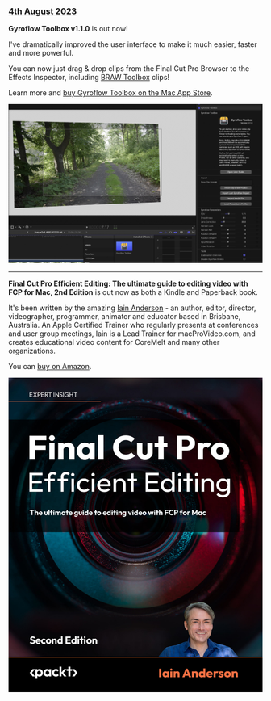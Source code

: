 ### [4th August 2023](/news/20230804)

**Gyroflow Toolbox v1.1.0** is out now!

I've dramatically improved the user interface to make it much easier, faster and more powerful.

You can now just drag & drop clips from the Final Cut Pro Browser to the Effects Inspector, including [BRAW Toolbox](https://brawtoolbox.io) clips!

Learn more and [buy Gyroflow Toolbox on the Mac App Store](https://gyroflowtoolbox.io).

![](/static/gyroflow-toolbox-1-1-0.jpg)

---

**Final Cut Pro Efficient Editing: The ultimate guide to editing video with FCP for Mac, 2nd Edition** is out now as both a Kindle and Paperback book.

It's been written by the amazing [Iain Anderson](https://iain-anderson.com) - an author, editor, director, videographer, programmer, animator and educator based in Brisbane, Australia. An Apple Certified Trainer who regularly presents at conferences and user group meetings, Iain is a Lead Trainer for macProVideo.com, and creates educational video content for CoreMelt and many other organizations.

You can [buy on Amazon](https://www.amazon.com/Final-Cut-Pro-Efficient-Editing-ebook/dp/B0C9DCK9X5/).

![](/static/fcp-efficient-editing-2nd-edition.jpeg)